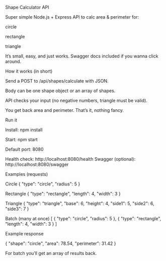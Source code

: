 Shape Calculator API

Super simple Node.js + Express API to calc area & perimeter for:

circle

rectangle

triangle

It’s small, easy, and just works. Swagger docs included if you wanna click around.

How it works (in short)

Send a POST to /api/shapes/calculate with JSON.

Body can be one shape object or an array of shapes.

API checks your input (no negative numbers, triangle must be valid).

You get back area and perimeter. That’s it, nothing fancy.

Run it

Install: npm install

Start: npm start

Default port: 8080

Health check: http://localhost:8080/health
Swagger (optional): http://localhost:8080/swagger

Examples (requests)

Circle
{ "type": "circle", "radius": 5 }

Rectangle
{ "type": "rectangle", "length": 4, "width": 3 }

Triangle
{ "type": "triangle", "base": 6, "height": 4, "side1": 5, "side2": 6, "side3": 7 }

Batch (many at once)
[ { "type": "circle", "radius": 5 }, { "type": "rectangle", "length": 4, "width": 3 } ]

Example response

{ "shape": "circle", "area": 78.54, "perimeter": 31.42 }

For batch you’ll get an array of results back.
